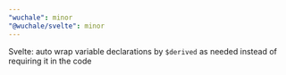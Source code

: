 ```yaml
---
"wuchale": minor
"@wuchale/svelte": minor
---
```


Svelte: auto wrap variable declarations by `$derived` as needed instead of requiring it in the code

